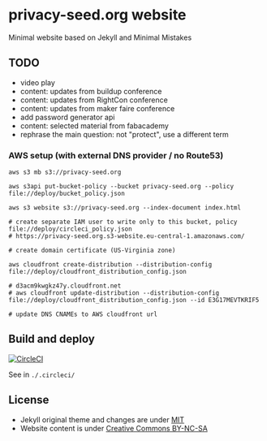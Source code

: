 privacy-seed.org website
============

Minimal website based on Jekyll and Minimal Mistakes

## TODO

* video play
* content: updates from buildup conference
* content: updates from RightCon conference
* content: updates from maker faire conference
* add password generator api
* content: selected material from fabacademy
* rephrase the main question: not "protect", use a different term



### AWS setup (with external DNS provider / no Route53)
~~~
aws s3 mb s3://privacy-seed.org

aws s3api put-bucket-policy --bucket privacy-seed.org --policy file://deploy/bucket_policy.json

aws s3 website s3://privacy-seed.org --index-document index.html

# create separate IAM user to write only to this bucket, policy file://deploy/circleci_policy.json
# https://privacy-seed.org.s3-website.eu-central-1.amazonaws.com/

# create domain certificate (US-Virginia zone)

aws cloudfront create-distribution --distribution-config file://deploy/cloudfront_distribution_config.json

# d3acm9kwgkz47y.cloudfront.net
# aws cloudfront update-distribution --distribution-config file://deploy/cloudfront_distribution_config.json --id E3G17MEVTKRIF5

# update DNS CNAMEs to AWS cloudfront url
~~~

## Build and deploy

[![CircleCI](https://circleci.com/gh/iliasbartolini/privacy-seed.org.svg?style=svg)](https://circleci.com/gh/iliasbartolini/privacy-seed.org)

See in `./.circleci/`

## License

* Jekyll original theme and changes are under [MIT](http://opensource.org/licenses/MIT)
* Website content is under [Creative Commons BY-NC-SA](https://creativecommons.org/licenses/by-nc-sa/4.0/)
